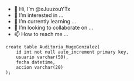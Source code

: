 - 👋 Hi, I’m @xJuuzouYTx
- 👀 I’m interested in ...
- 🌱 I’m currently learning ...
- 💞️ I’m looking to collaborate on ...
- 📫 How to reach me ...

<!---
xJuuzouYTx/xJuuzouYTx is a ✨ special ✨ repository because its `README.md` (this file) appears on your GitHub profile.
You can click the Preview link to take a look at your changes.
--->
 ```mysql
 create table Auditoria_HugoGonzalez(
     id int not null auto_increment primary key, 
     usuario varchar(50), 
     fecha datetime, 
     accion varchar(20)
);
 ```
